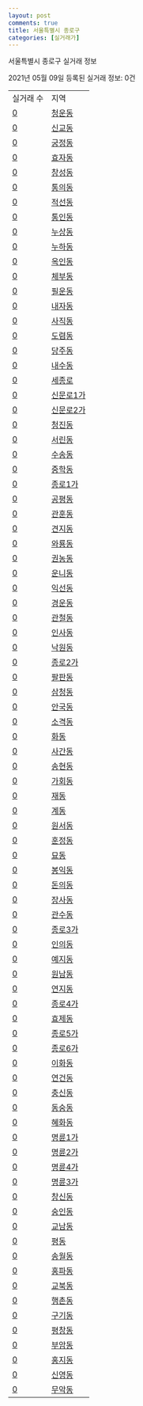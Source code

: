 ```yaml
---
layout: post
comments: true
title: 서울특별시 종로구
categories: [실거래가]
---
```


서울특별시 종로구 실거래 정보

2021년 05월 09일 등록된 실거래 정보: 0건


<table>
  <tr>
    <td>실거래 수</td>
    <td>지역</td>
  </tr>

  
  <tr>
    <td><a href="1111010100.html">0</a></td>
    <td><a href="1111010100.html">청운동</a></td>
  </tr>
    

  <tr>
    <td><a href="1111010200.html">0</a></td>
    <td><a href="1111010200.html">신교동</a></td>
  </tr>
    

  <tr>
    <td><a href="1111010300.html">0</a></td>
    <td><a href="1111010300.html">궁정동</a></td>
  </tr>
    

  <tr>
    <td><a href="1111010400.html">0</a></td>
    <td><a href="1111010400.html">효자동</a></td>
  </tr>
    

  <tr>
    <td><a href="1111010500.html">0</a></td>
    <td><a href="1111010500.html">창성동</a></td>
  </tr>
    

  <tr>
    <td><a href="1111010600.html">0</a></td>
    <td><a href="1111010600.html">통의동</a></td>
  </tr>
    

  <tr>
    <td><a href="1111010700.html">0</a></td>
    <td><a href="1111010700.html">적선동</a></td>
  </tr>
    

  <tr>
    <td><a href="1111010800.html">0</a></td>
    <td><a href="1111010800.html">통인동</a></td>
  </tr>
    

  <tr>
    <td><a href="1111010900.html">0</a></td>
    <td><a href="1111010900.html">누상동</a></td>
  </tr>
    

  <tr>
    <td><a href="1111011000.html">0</a></td>
    <td><a href="1111011000.html">누하동</a></td>
  </tr>
    

  <tr>
    <td><a href="1111011100.html">0</a></td>
    <td><a href="1111011100.html">옥인동</a></td>
  </tr>
    

  <tr>
    <td><a href="1111011200.html">0</a></td>
    <td><a href="1111011200.html">체부동</a></td>
  </tr>
    

  <tr>
    <td><a href="1111011300.html">0</a></td>
    <td><a href="1111011300.html">필운동</a></td>
  </tr>
    

  <tr>
    <td><a href="1111011400.html">0</a></td>
    <td><a href="1111011400.html">내자동</a></td>
  </tr>
    

  <tr>
    <td><a href="1111011500.html">0</a></td>
    <td><a href="1111011500.html">사직동</a></td>
  </tr>
    

  <tr>
    <td><a href="1111011600.html">0</a></td>
    <td><a href="1111011600.html">도렴동</a></td>
  </tr>
    

  <tr>
    <td><a href="1111011700.html">0</a></td>
    <td><a href="1111011700.html">당주동</a></td>
  </tr>
    

  <tr>
    <td><a href="1111011800.html">0</a></td>
    <td><a href="1111011800.html">내수동</a></td>
  </tr>
    

  <tr>
    <td><a href="1111011900.html">0</a></td>
    <td><a href="1111011900.html">세종로</a></td>
  </tr>
    

  <tr>
    <td><a href="1111012000.html">0</a></td>
    <td><a href="1111012000.html">신문로1가</a></td>
  </tr>
    

  <tr>
    <td><a href="1111012100.html">0</a></td>
    <td><a href="1111012100.html">신문로2가</a></td>
  </tr>
    

  <tr>
    <td><a href="1111012200.html">0</a></td>
    <td><a href="1111012200.html">청진동</a></td>
  </tr>
    

  <tr>
    <td><a href="1111012300.html">0</a></td>
    <td><a href="1111012300.html">서린동</a></td>
  </tr>
    

  <tr>
    <td><a href="1111012400.html">0</a></td>
    <td><a href="1111012400.html">수송동</a></td>
  </tr>
    

  <tr>
    <td><a href="1111012500.html">0</a></td>
    <td><a href="1111012500.html">중학동</a></td>
  </tr>
    

  <tr>
    <td><a href="1111012600.html">0</a></td>
    <td><a href="1111012600.html">종로1가</a></td>
  </tr>
    

  <tr>
    <td><a href="1111012700.html">0</a></td>
    <td><a href="1111012700.html">공평동</a></td>
  </tr>
    

  <tr>
    <td><a href="1111012800.html">0</a></td>
    <td><a href="1111012800.html">관훈동</a></td>
  </tr>
    

  <tr>
    <td><a href="1111012900.html">0</a></td>
    <td><a href="1111012900.html">견지동</a></td>
  </tr>
    

  <tr>
    <td><a href="1111013000.html">0</a></td>
    <td><a href="1111013000.html">와룡동</a></td>
  </tr>
    

  <tr>
    <td><a href="1111013100.html">0</a></td>
    <td><a href="1111013100.html">권농동</a></td>
  </tr>
    

  <tr>
    <td><a href="1111013200.html">0</a></td>
    <td><a href="1111013200.html">운니동</a></td>
  </tr>
    

  <tr>
    <td><a href="1111013300.html">0</a></td>
    <td><a href="1111013300.html">익선동</a></td>
  </tr>
    

  <tr>
    <td><a href="1111013400.html">0</a></td>
    <td><a href="1111013400.html">경운동</a></td>
  </tr>
    

  <tr>
    <td><a href="1111013500.html">0</a></td>
    <td><a href="1111013500.html">관철동</a></td>
  </tr>
    

  <tr>
    <td><a href="1111013600.html">0</a></td>
    <td><a href="1111013600.html">인사동</a></td>
  </tr>
    

  <tr>
    <td><a href="1111013700.html">0</a></td>
    <td><a href="1111013700.html">낙원동</a></td>
  </tr>
    

  <tr>
    <td><a href="1111013800.html">0</a></td>
    <td><a href="1111013800.html">종로2가</a></td>
  </tr>
    

  <tr>
    <td><a href="1111013900.html">0</a></td>
    <td><a href="1111013900.html">팔판동</a></td>
  </tr>
    

  <tr>
    <td><a href="1111014000.html">0</a></td>
    <td><a href="1111014000.html">삼청동</a></td>
  </tr>
    

  <tr>
    <td><a href="1111014100.html">0</a></td>
    <td><a href="1111014100.html">안국동</a></td>
  </tr>
    

  <tr>
    <td><a href="1111014200.html">0</a></td>
    <td><a href="1111014200.html">소격동</a></td>
  </tr>
    

  <tr>
    <td><a href="1111014300.html">0</a></td>
    <td><a href="1111014300.html">화동</a></td>
  </tr>
    

  <tr>
    <td><a href="1111014400.html">0</a></td>
    <td><a href="1111014400.html">사간동</a></td>
  </tr>
    

  <tr>
    <td><a href="1111014500.html">0</a></td>
    <td><a href="1111014500.html">송현동</a></td>
  </tr>
    

  <tr>
    <td><a href="1111014600.html">0</a></td>
    <td><a href="1111014600.html">가회동</a></td>
  </tr>
    

  <tr>
    <td><a href="1111014700.html">0</a></td>
    <td><a href="1111014700.html">재동</a></td>
  </tr>
    

  <tr>
    <td><a href="1111014800.html">0</a></td>
    <td><a href="1111014800.html">계동</a></td>
  </tr>
    

  <tr>
    <td><a href="1111014900.html">0</a></td>
    <td><a href="1111014900.html">원서동</a></td>
  </tr>
    

  <tr>
    <td><a href="1111015000.html">0</a></td>
    <td><a href="1111015000.html">훈정동</a></td>
  </tr>
    

  <tr>
    <td><a href="1111015100.html">0</a></td>
    <td><a href="1111015100.html">묘동</a></td>
  </tr>
    

  <tr>
    <td><a href="1111015200.html">0</a></td>
    <td><a href="1111015200.html">봉익동</a></td>
  </tr>
    

  <tr>
    <td><a href="1111015300.html">0</a></td>
    <td><a href="1111015300.html">돈의동</a></td>
  </tr>
    

  <tr>
    <td><a href="1111015400.html">0</a></td>
    <td><a href="1111015400.html">장사동</a></td>
  </tr>
    

  <tr>
    <td><a href="1111015500.html">0</a></td>
    <td><a href="1111015500.html">관수동</a></td>
  </tr>
    

  <tr>
    <td><a href="1111015600.html">0</a></td>
    <td><a href="1111015600.html">종로3가</a></td>
  </tr>
    

  <tr>
    <td><a href="1111015700.html">0</a></td>
    <td><a href="1111015700.html">인의동</a></td>
  </tr>
    

  <tr>
    <td><a href="1111015800.html">0</a></td>
    <td><a href="1111015800.html">예지동</a></td>
  </tr>
    

  <tr>
    <td><a href="1111015900.html">0</a></td>
    <td><a href="1111015900.html">원남동</a></td>
  </tr>
    

  <tr>
    <td><a href="1111016000.html">0</a></td>
    <td><a href="1111016000.html">연지동</a></td>
  </tr>
    

  <tr>
    <td><a href="1111016100.html">0</a></td>
    <td><a href="1111016100.html">종로4가</a></td>
  </tr>
    

  <tr>
    <td><a href="1111016200.html">0</a></td>
    <td><a href="1111016200.html">효제동</a></td>
  </tr>
    

  <tr>
    <td><a href="1111016300.html">0</a></td>
    <td><a href="1111016300.html">종로5가</a></td>
  </tr>
    

  <tr>
    <td><a href="1111016400.html">0</a></td>
    <td><a href="1111016400.html">종로6가</a></td>
  </tr>
    

  <tr>
    <td><a href="1111016500.html">0</a></td>
    <td><a href="1111016500.html">이화동</a></td>
  </tr>
    

  <tr>
    <td><a href="1111016600.html">0</a></td>
    <td><a href="1111016600.html">연건동</a></td>
  </tr>
    

  <tr>
    <td><a href="1111016700.html">0</a></td>
    <td><a href="1111016700.html">충신동</a></td>
  </tr>
    

  <tr>
    <td><a href="1111016800.html">0</a></td>
    <td><a href="1111016800.html">동숭동</a></td>
  </tr>
    

  <tr>
    <td><a href="1111016900.html">0</a></td>
    <td><a href="1111016900.html">혜화동</a></td>
  </tr>
    

  <tr>
    <td><a href="1111017000.html">0</a></td>
    <td><a href="1111017000.html">명륜1가</a></td>
  </tr>
    

  <tr>
    <td><a href="1111017100.html">0</a></td>
    <td><a href="1111017100.html">명륜2가</a></td>
  </tr>
    

  <tr>
    <td><a href="1111017200.html">0</a></td>
    <td><a href="1111017200.html">명륜4가</a></td>
  </tr>
    

  <tr>
    <td><a href="1111017300.html">0</a></td>
    <td><a href="1111017300.html">명륜3가</a></td>
  </tr>
    

  <tr>
    <td><a href="1111017400.html">0</a></td>
    <td><a href="1111017400.html">창신동</a></td>
  </tr>
    

  <tr>
    <td><a href="1111017500.html">0</a></td>
    <td><a href="1111017500.html">숭인동</a></td>
  </tr>
    

  <tr>
    <td><a href="1111017600.html">0</a></td>
    <td><a href="1111017600.html">교남동</a></td>
  </tr>
    

  <tr>
    <td><a href="1111017700.html">0</a></td>
    <td><a href="1111017700.html">평동</a></td>
  </tr>
    

  <tr>
    <td><a href="1111017800.html">0</a></td>
    <td><a href="1111017800.html">송월동</a></td>
  </tr>
    

  <tr>
    <td><a href="1111017900.html">0</a></td>
    <td><a href="1111017900.html">홍파동</a></td>
  </tr>
    

  <tr>
    <td><a href="1111018000.html">0</a></td>
    <td><a href="1111018000.html">교북동</a></td>
  </tr>
    

  <tr>
    <td><a href="1111018100.html">0</a></td>
    <td><a href="1111018100.html">행촌동</a></td>
  </tr>
    

  <tr>
    <td><a href="1111018200.html">0</a></td>
    <td><a href="1111018200.html">구기동</a></td>
  </tr>
    

  <tr>
    <td><a href="1111018300.html">0</a></td>
    <td><a href="1111018300.html">평창동</a></td>
  </tr>
    

  <tr>
    <td><a href="1111018400.html">0</a></td>
    <td><a href="1111018400.html">부암동</a></td>
  </tr>
    

  <tr>
    <td><a href="1111018500.html">0</a></td>
    <td><a href="1111018500.html">홍지동</a></td>
  </tr>
    

  <tr>
    <td><a href="1111018600.html">0</a></td>
    <td><a href="1111018600.html">신영동</a></td>
  </tr>
    

  <tr>
    <td><a href="1111018700.html">0</a></td>
    <td><a href="1111018700.html">무악동</a></td>
  </tr>
    


</table>
    